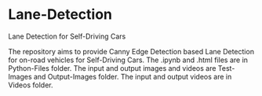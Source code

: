 # Lane-Detection

Lane Detection for Self-Driving Cars

The repository aims to provide Canny Edge Detection based Lane Detection for on-road vehicles for Self-Driving Cars.            The .ipynb and .html files are in Python-Files folder.                                                                       The input and output images and videos are Test-Images and Output-Images folder.                                              The input and output videos are in Videos folder.

